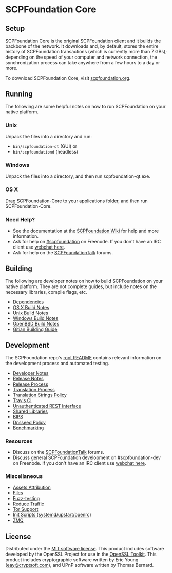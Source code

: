 SCPFoundation Core
=============

Setup
---------------------
SCPFoundation Core is the original SCPFoundation client and it builds the backbone of the network. It downloads and, by default, stores the entire history of SCPFoundation transactions (which is currently more than 7 GBs); depending on the speed of your computer and network connection, the synchronization process can take anywhere from a few hours to a day or more.

To download SCPFoundation Core, visit [scpfoundation.org](sorysosory).

Running
---------------------
The following are some helpful notes on how to run SCPFoundation on your native platform.

### Unix

Unpack the files into a directory and run:

- `bin/scpfoundation-qt` (GUI) or
- `bin/scpfoundationd` (headless)

### Windows

Unpack the files into a directory, and then run scpfoundation-qt.exe.

### OS X

Drag SCPFoundation-Core to your applications folder, and then run SCPFoundation-Core.

### Need Help?

* See the documentation at the [SCPFoundation Wiki](sorysosory)
for help and more information.
* Ask for help on [#scpfoundation](sorysosory) on Freenode. If you don't have an IRC client use [webchat here](sorysosory).
* Ask for help on the [SCPFoundationTalk](sorrysosory) forums.

Building
---------------------
The following are developer notes on how to build SCPFoundation on your native platform. They are not complete guides, but include notes on the necessary libraries, compile flags, etc.

- [Dependencies](dependencies.md)
- [OS X Build Notes](build-osx.md)
- [Unix Build Notes](build-unix.md)
- [Windows Build Notes](build-windows.md)
- [OpenBSD Build Notes](build-openbsd.md)
- [Gitian Building Guide](gitian-building.md)

Development
---------------------
The SCPFoundation repo's [root README](/README.md) contains relevant information on the development process and automated testing.

- [Developer Notes](developer-notes.md)
- [Release Notes](release-notes.md)
- [Release Process](release-process.md)
- [Translation Process](translation_process.md)
- [Translation Strings Policy](translation_strings_policy.md)
- [Travis CI](travis-ci.md)
- [Unauthenticated REST Interface](REST-interface.md)
- [Shared Libraries](shared-libraries.md)
- [BIPS](bips.md)
- [Dnsseed Policy](dnsseed-policy.md)
- [Benchmarking](benchmarking.md)

### Resources
* Discuss on the [SCPFoundationTalk](https://scpfoundationtalk.io/) forums.
* Discuss general SCPFoundation development on #scpfoundation-dev on Freenode. If you don't have an IRC client use [webchat here](http://webchat.freenode.net/?channels=scpfoundation-dev).

### Miscellaneous
- [Assets Attribution](assets-attribution.md)
- [Files](files.md)
- [Fuzz-testing](fuzzing.md)
- [Reduce Traffic](reduce-traffic.md)
- [Tor Support](tor.md)
- [Init Scripts (systemd/upstart/openrc)](init.md)
- [ZMQ](zmq.md)

License
---------------------
Distributed under the [MIT software license](/COPYING).
This product includes software developed by the OpenSSL Project for use in the [OpenSSL Toolkit](https://www.openssl.org/). This product includes
cryptographic software written by Eric Young ([eay@cryptsoft.com](mailto:eay@cryptsoft.com)), and UPnP software written by Thomas Bernard.
